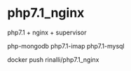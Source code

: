# php7.1_nginx
php7.1 + nginx + supervisor

php-mongodb php7.1-imap php7.1-mysql

docker push rinalli/php7.1_nginx
